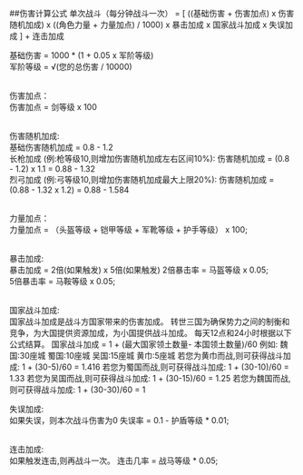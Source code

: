 ##伤害计算公式
单次战斗（每分钟战斗一次） = [ ((基础伤害 + 伤害加点) x 伤害随机加成) x ((角色力量 + 力量加点) / 1000) x 暴击加成 x 国家战斗加成 x 失误加成 ] + 连击加成<br>

基础伤害 = 1000 * (1 + 0.05 x 军阶等级)<br>
军阶等级 = √(您的总伤害 / 10000)<br>
<br>

伤害加点：<br>
伤害加点 = 剑等级 x 100<br>
<br>

伤害随机加成:<br>
基础伤害随机加成 = 0.8 - 1.2<br>
长枪加成 (例:枪等级10,则增加伤害随机加成左右区间10%): 伤害随机加成 = (0.8 - 1.2) x 1.1 = 0.88 - 1.32<br>
烈弓加成 (例:弓等级10,则增加伤害随机加成最大上限20%): 伤害随机加成 = (0.88 - 1.32 x 1.2) = 0.88 - 1.584<br>
<br>

力量加点：<br>
力量加点 = （头盔等级 + 铠甲等级 + 军靴等级 + 护手等级） x 100;<br>
<br>

暴击加成:<br>
暴击加成 = 2倍(如果触发) x 5倍(如果触发)
2倍暴击率 = 马盔等级 x 0.05;<br>
5倍暴击率 = 马鞍等级 x 0.05;<br>
<br>

国家战斗加成:<br>
国家战斗加成是战斗方国家带来的伤害加成。
转世三国为确保势力之间的制衡和竞争，为大国提供资源加成，为小国提供战斗加成。
每天12点和24小时根据以下公式结算。
国家战斗加成 = 1 + (最大国家领土数量- 本国领土数量)/60
例如:
魏国:30座城
蜀国:10座城
吴国:15座城
黄巾:5座城
若您为黄巾而战,则可获得战斗加成:
1 + (30-5)/60 = 1.416
若您为蜀国而战,则可获得战斗加成:
1 + (30-10)/60 = 1.33
若您为吴国而战,则可获得战斗加成:
1 + (30-15)/60 = 1.25
若您为魏国而战,则可获得战斗加成:
1 + (30-30)/60 = 1
<br>

失误加成:<br>
如果失误，则本次战斗伤害为0
失误率 = 0.1 - 护盾等级 * 0.01;<br>
<br>

连击加成:<br>
如果触发连击,则再战斗一次。
连击几率 = 战马等级 * 0.05;
<br>
